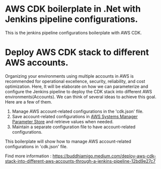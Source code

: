 # AWS CDK boilerplate in .Net with Jenkins pipeline configurations.

This is the jenkins pipeline configurations boilerplate with AWS CDK.

# Deploy AWS CDK stack to different AWS accounts.

Organizing your environments using multiple accounts in AWS is recommended for operational excellence, security, reliability, and cost optimization. Here, It will be elaborate on how we can parameterize and configure the Jenkins pipeline to deploy the CDK stack into different AWS environments(Accounts). We can think of several ideas to achieve this goal. Here are a few of them.

1. Manage AWS account-related configurations in the 'cdk.json' file.
2. Save account-related configurations in [AWS Systems Manager Parameter Store](https://docs.aws.amazon.com/systems-manager/latest/userguide/systems-manager-parameter-store.html) and retrieve values when needed.
3. Maintain a separate configuration file to have account-related configurations.

This boilerplate will show how to manage AWS account-related configurations in 'cdk.json' file.

Find more information : https://buddhiamigo.medium.com/deploy-aws-cdk-stack-into-different-aws-accounts-through-a-jenkins-pipeline-12bd9e27c7
